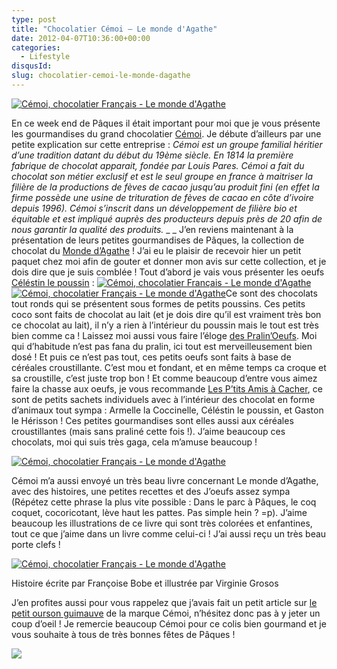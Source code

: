 ```yaml
---
type: post
title: "Chocolatier Cémoi – Le monde d'Agathe"
date: 2012-04-07T10:36:00+00:00
categories:
  - Lifestyle
disqusId:
slug: chocolatier-cemoi-le-monde-dagathe
---
```


[![Cémoi, chocolatier Français - Le monde d'Agathe](http://1.bp.blogspot.com/-MX-loCeLPus/T4AA67VGXxI/AAAAAAAACCE/4qM38RF_paU/s400/LABEL.jpg)](http://www.jaimelechocolat.fr/chocolats-de-paques/le-monde-d-agathe.html)

En ce week end de Pâques il était important pour moi que je vous présente les gourmandises du grand chocolatier [Cémoi](http://www.cemoi.fr/). Je débute d’ailleurs par une petite explication sur cette entreprise : _Cémoi est un groupe familial héritier d’une tradition datant du début du 19ème siècle. En 1814 la première fabrique de chocolat apparait, fondée par Louis Pares. Cémoi a fait du chocolat son métier exclusif et est le seul groupe en france à maitriser la filière de la productions de fèves de cacao jusqu’au produit fini (en effet la firme possède une usine de trituration de fèves de cacao en côte d’ivoire depuis 1996)._ _Cémoi s’inscrit dans un développement de filière bio et équitable et est impliqué auprès des producteurs depuis près de 20 afin de nous garantir la qualité des produits._ _ _ J’en reviens maintenant à la présentation de leurs petites gourmandises de Pâques, la collection de chocolat du [Monde d’Agathe](http://www.jaimelechocolat.fr/chocolats-de-paques/le-monde-d-agathe.html) ! J’ai eu le plaisir de recevoir hier un petit paquet chez moi afin de gouter et donner mon avis sur cette collection, et je dois dire que je suis comblée ! Tout d’abord je vais vous présenter les oeufs [Céléstin le poussin](http://www.jaimelechocolat.fr/celestin-le-poussin.html/) : [![Cémoi, chocolatier Français - Le monde d'Agathe](http://3.bp.blogspot.com/-mo1tGQ9UdKk/T4ABIc2AqKI/AAAAAAAACCM/5V3UoefH_jM/s320/CELESTIN+RVB_72dpi.jpg)](http://www.jaimelechocolat.fr/chocolats-de-paques/le-monde-d-agathe.html)[![Cémoi, chocolatier Français - Le monde d'Agathe](http://2.bp.blogspot.com/-3-uAMtNofRI/T4ACpQxH4tI/AAAAAAAACCU/W4pnWpZhw8k/s320/PRALIN'OEUFS.jpg)](http://www.jaimelechocolat.fr/chocolats-de-paques/le-monde-d-agathe.html)Ce sont des chocolats tout ronds qui se présentent sous formes de petits poussins. Ces petits coco sont faits de chocolat au lait (et je dois dire qu’il est vraiment très bon ce chocolat au lait), il n’y a rien à l’intérieur du poussin mais le tout est très bien comme ca ! Laissez moi aussi vous faire l’éloge [des Pralin’Oeufs](http://www.jaimelechocolat.fr/les-pralin-oeufs.html/). Moi qui d’habitude n’est pas fana du pralin, ici tout est merveilleusement bien dosé ! Et puis ce n’est pas tout, ces petits oeufs sont faits à base de céréales croustillante. C’est mou et fondant, et en même temps ca croque et sa croustille, c’est juste trop bon ! Et comme beaucoup d’entre vous aimez faire la chasse aux oeufs, je vous recommande [Les P’tits Amis à Cacher](http://www.jaimelechocolat.fr/les-p-tits-amis-a-cacher.html/), ce sont de petits sachets individuels avec à l’intérieur des chocolat en forme d’animaux tout sympa : Armelle la Coccinelle, Céléstin le poussin, et Gaston le Hérisson ! Ces petites gourmandises sont elles aussi aux céréales croustillantes (mais sans praliné cette fois !). J’aime beaucoup ces chocolats, moi qui suis très gaga, cela m’amuse beaucoup !

[![Cémoi, chocolatier Français - Le monde d'Agathe](http://2.bp.blogspot.com/-3_1KfPXoYKQ/T4AKCfqyBNI/AAAAAAAACCk/Sy-HpQMlXAk/s1600/amis-a-cacher-chocolat-v_1.jpg)](http://www.jaimelechocolat.fr/chocolats-de-paques/le-monde-d-agathe.html)

Cémoi m’a aussi envoyé un très beau livre concernant Le monde d’Agathe, avec des histoires, une petites recettes et des J’oeufs assez sympa (Répétez cette phrase la plus vite possible : Dans le parc à Pâques, le coq coquet, cocoricotant, lève haut les pattes. Pas simple hein ? =p). J’aime beaucoup les illustrations de ce livre qui sont très colorées et enfantines, tout ce que j’aime dans un livre comme celui-ci ! J’ai aussi reçu un très beau porte clefs !

[![Cémoi, chocolatier Français - Le monde d'Agathe](http://2.bp.blogspot.com/-lgYGeKr3Kcs/T4AHrONfzaI/AAAAAAAACCc/ZjOvJhGEyMA/s640/Le_monde_d'agathe_Cémoi_Chocolatier.jpg)](http://2.bp.blogspot.com/-lgYGeKr3Kcs/T4AHrONfzaI/AAAAAAAACCc/ZjOvJhGEyMA/s1600/Le_monde_d'agathe_Cémoi_Chocolatier.jpg)

Histoire écrite par Françoise Bobe et illustrée par Virginie Grosos

J’en profites aussi pour vous rappelez que j’avais fait un petit article sur [le petit ourson guimauve](http://crokmou.blogspot.com/2011/08/le-petit-ourson-guimauve.html) de la marque Cémoi, n’hésitez donc pas à y jeter un coup d’oeil ! Je remercie beaucoup Cémoi pour ce colis bien gourmand et je vous souhaite à tous de très bonnes fêtes de Pâques !

![](http://4.bp.blogspot.com/-2bLosyMFac4/TxhFg0sR2dI/AAAAAAAABec/Mzg1OnlXUmM/s1600/Signature+copie.jpg)